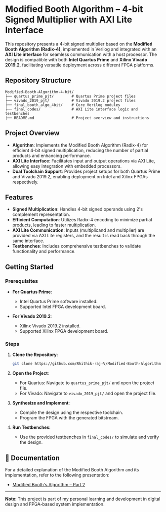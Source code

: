 
#  Modified Booth Algorithm – 4-bit Signed Multiplier with AXI Lite Interface

This repository presents a 4-bit signed multiplier based on the **Modified Booth Algorithm (Radix-4)**, implemented in Verilog and integrated with an **AXI Lite interface** for seamless communication with a host processor. The design is compatible with both **Intel Quartus Prime** and **Xilinx Vivado 2019.2**, facilitating versatile deployment across different FPGA platforms.

##  Repository Structure

```
Modified-Booth-Algorithm-4-bit/
├── quartus_prime_pjt/        # Quartus Prime project files
├── vivado_2019_pjt/          # Vivado 2019.2 project files
├── final_booth_algo_4bit/    # Core Verilog modules
├── final_codes/              # AXI Lite interface logic and testbenches
├── README.md                 # Project overview and instructions
```

##  Project Overview

- **Algorithm**: Implements the Modified Booth Algorithm (Radix-4) for efficient 4-bit signed multiplication, reducing the number of partial products and enhancing performance.
- **AXI Lite Interface**: Facilitates input and output operations via AXI Lite, allowing easy integration with embedded processors.
- **Dual Toolchain Support**: Provides project setups for both Quartus Prime and Vivado 2019.2, enabling deployment on Intel and Xilinx FPGAs respectively.

##  Features

- **Signed Multiplication**: Handles 4-bit signed operands using 2's complement representation.
- **Efficient Computation**: Utilizes Radix-4 encoding to minimize partial products, leading to faster multiplication.
- **AXI Lite Communication**: Inputs (multiplicand and multiplier) are provided via AXI Lite registers, and the result is read back through the same interface.
- **Testbenches**: Includes comprehensive testbenches to validate functionality and performance.

##  Getting Started

### Prerequisites

- **For Quartus Prime**:
  - Intel Quartus Prime software installed.
  - Supported Intel FPGA development board.

- **For Vivado 2019.2**:
  - Xilinx Vivado 2019.2 installed.
  - Supported Xilinx FPGA development board.

### Steps

1. **Clone the Repository**:
   ```bash
   git clone https://github.com/Rhithik-raj-V/Modified-Booth-Algorithm-4-bit-.git
   ```

2. **Open the Project**:
   - For Quartus: Navigate to `quartus_prime_pjt/` and open the project file.
   - For Vivado: Navigate to `vivado_2019_pjt/` and open the project file.

3. **Synthesize and Implement**:
   - Compile the design using the respective toolchain.
   - Program the FPGA with the generated bitstream.

4. **Run Testbenches**:
   - Use the provided testbenches in `final_codes/` to simulate and verify the design.

## 📄 Documentation

For a detailed explanation of the Modified Booth Algorithm and its implementation, refer to the following presentation:

- [Modified Booth's Algorithm – Part 2](https://www.slideshare.net/slideshow/modified-booths-algorithm-part-2/237075566)

---

**Note**: This project is part of my personal learning and development in digital design and FPGA-based system implementation.

